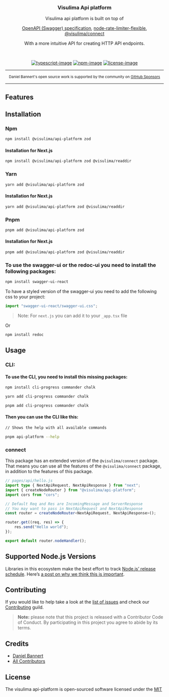 <div align="center">
  <h3>Visulima Api platform</h3>
  <p>
  Visulima api platform is built on top of

[OpenAPI (Swagger) specification](https://swagger.io/specification/),
[node-rate-limiter-flexible](https://github.com/animir/node-rate-limiter-flexible),
[@visulima/connect](https://github.com/visulima/visulima/tree/main/packages/connect)

With a more intuitive API for creating HTTP API endpoints.

  </p>
</div>

<br />

<div align="center">

[![typescript-image]][typescript-url] [![npm-image]][npm-url] [![license-image]][license-url]

</div>

---

<div align="center">
    <p>
        <sup>
            Daniel Bannert's open source work is supported by the community on <a href="https://github.com/sponsors/prisis">GitHub Sponsors</a>
        </sup>
    </p>
</div>

---

## Features

## Installation

### Npm

```sh
npm install @visulima/api-platform zod
```

#### Installation for Next.js

```sh
npm install @visulima/api-platform zod @visulima/readdir
```

### Yarn

```sh
yarn add @visulima/api-platform zod
```

#### Installation for Next.js

```sh
yarn add @visulima/api-platform zod @visulima/readdir
```

### Pnpm

```sh
pnpm add @visulima/api-platform zod
```

#### Installation for Next.js

```sh
pnpm add @visulima/api-platform zod @visulima/readdir
```

### To use the swagger-ui or the redoc-ui you need to install the following packages:

```sh
npm install swagger-ui-react
```

To have a styled version of the swagger-ui you need to add the following css to your project:

```ts
import "swagger-ui-react/swagger-ui.css";
```

> Note: For `next.js` you can add it to your `_app.tsx` file

Or

```sh
npm install redoc
```

## Usage

### CLI:

#### To use the CLI, you need to install this missing packages:

```sh
npm install cli-progress commander chalk
```

```sh
yarn add cli-progress commander chalk
```

```sh
pnpm add cli-progress commander chalk
```

#### Then you can use the CLI like this:

```bash
// Shows the help with all available commands

pnpm api-platform --help
```

### connect

This package has an extended version of the `@visulima/connect` package.
That means you can use all the features of the `@visulima/connect` package, in addition to the features of this package.

```ts
// pages/api/hello.js
import type { NextApiRequest, NextApiResponse } from "next";
import { createNodeRouter } from "@visulima/api-platform";
import cors from "cors";

// Default Req and Res are IncomingMessage and ServerResponse
// You may want to pass in NextApiRequest and NextApiResponse
const router = createNodeRouter<NextApiRequest, NextApiResponse>();

router.get((req, res) => {
    res.send("Hello world");
});

export default router.nodeHandler();
```

## Supported Node.js Versions

Libraries in this ecosystem make the best effort to track
[Node.js’ release schedule](https://github.com/nodejs/release#release-schedule). Here’s [a
post on why we think this is important](https://medium.com/the-node-js-collection/maintainers-should-consider-following-node-js-release-schedule-ab08ed4de71a).

## Contributing

If you would like to help take a look at the [list of issues](https://github.com/visulima/visulima/issues) and check our [Contributing](.github/CONTRIBUTING.md) guild.

> **Note:** please note that this project is released with a Contributor Code of Conduct. By participating in this project you agree to abide by its terms.

## Credits

-   [Daniel Bannert](https://github.com/prisis)
-   [All Contributors](https://github.com/visulima/visulima/graphs/contributors)

## License

The visulima api-platform is open-sourced software licensed under the [MIT][license-url]

[typescript-image]: https://img.shields.io/badge/Typescript-294E80.svg?style=for-the-badge&logo=typescript
[typescript-url]: "typescript"
[license-image]: https://img.shields.io/npm/l/@visulima/api-platform?color=blueviolet&style=for-the-badge
[license-url]: LICENSE.md "license"
[npm-image]: https://img.shields.io/npm/v/@visulima/api-platform/latest.svg?style=for-the-badge&logo=npm
[npm-url]: https://www.npmjs.com/package/@visulima/api-platform/v/latest "npm"
